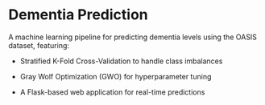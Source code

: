 # Dementia Prediction

A machine learning pipeline for predicting dementia levels using the OASIS dataset, featuring:

- Stratified K-Fold Cross-Validation to handle class imbalances

- Gray Wolf Optimization (GWO) for hyperparameter tuning

- A Flask-based web application for real-time predictions

